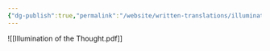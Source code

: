 ```yaml
---
{"dg-publish":true,"permalink":"/website/written-translations/illumination-of-the-thought/"}
---
```



![[Illumination of the Thought.pdf]]